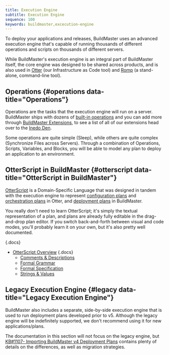 ```yaml
---
title: Execution Engine
subtitle: Execution Engine
sequence: 100
keywords: buildmaster,excecution-engine
---
```


To deploy your applications and releases, BuildMaster uses an advanced execution engine that's capable of running thousands of different operations and scripts on thousands of different servers.

While BuildMaster's execution engine is an integral part of BuildMaster itself, the core engine was designed to be shared across products, and is also used in [Otter](/otter) (our Infrastructure as Code tool) and [Romp](/support/documentation/otter/reference/romp) (a stand-alone, command-line tool).

## Operations {#operations data-title="Operations"}

Operations are the tasks that the execution engine will run on a server. BuildMaster ships with dozens of [built-in operations](../reference/operations) and you can add more through [BuildMaster Extensions](../administration/extensions), to see a list of all of our extensions head over to the [Inedo Den](/den).

Some operations are quite simple (Sleep), while others are quite complex (Synchronize Files across Servers). Through a combination of Operations, Scripts, Variables, and Blocks, you will be able to model any plan to deploy an application to an environment.

## OtterScript in BuildMaster {#otterscript data-title="OtterScript in BuildMaster"}

[OtterScript](/support/documentation/otter/reference/otter-script) is a Domain-Specific Language that was designed in tandem with the execution engine to represent [configuration plans](/support/documentation/otter/core-concepts/plans#configuration) and [orchestration plans](/support/documentation/otter/core-concepts/plans#orchestration) in Otter, and [deployment plans](../core-concepts/deployment-plans) in BuildMaster.

You really don't need to learn OtterScript; it's simply the textual representation of a plan, and plans are already fully editable in the drag-and-drop plan editor. If you switch back-and-forth between visual and code modes, you'll probably learn it on your own, but it's also pretty well documented.

{.docs}

- [OtterScript Overview](/support/documentation/otter/reference/otter-script)
{.docs}
    - [Comments & Descriptions](/support/documentation/otter/reference/otter-script/comments-and-descriptions)
    - [Formal Grammar](/support/documentation/otter/reference/otter-script/formal-grammar)
    - [Formal Specification](/support/documentation/otter/reference/otter-script/formal-specification)
    - [Strings & Values](/support/documentation/otter/reference/otter-script/strings-and-literals)

## Legacy Execution Engine {#legacy data-title="Legacy Execution Engine"}

BuildMaster also includes a separate, side-by-side execution engine that is used to run deployment plans developed prior to v5. Although the legacy engine will be indefinitely supported, we don't recommend using it for new applications/plans.

The documentation in this section will not focus on the legacy engine, but [KB#1107- Importing BuildMaster v4 Deployment Plans](/support/kb/1107) contains plenty of details on the differences, as well as migration strategies.
